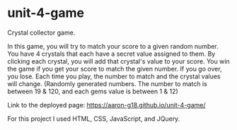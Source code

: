 # unit-4-game

Crystal collector game.

In this game, you will try to match your score to a given random number.
You have 4 crystals that each have a secret value assigned to them.
By clicking each crystal, you will add that crystal's value to your score.
You win the game if you get your score to match the given number. If you go over, you lose.
Each time you play, the number to match and the crystal values will change. (Randomly generated numbers. The number to match is between 19 & 120, and each gems value is between 1 & 12)

Link to the deployed page: https://aaron-g18.github.io/unit-4-game/

For this project I used HTML, CSS, JavaScript, and JQuery.
